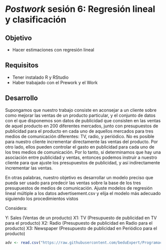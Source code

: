 # _Postwork_ sesión 6: Regresión lineal y clasificación

## Objetivo
- Hacer estimaciones con regresión lineal

## Requisitos
- Tener instalado R y RStudio
- Haber trabajado con el Prework y el Work


## Desarrollo
Supongamos que nuestro trabajo consiste en aconsejar a un cliente sobre
como mejorar las ventas de un producto particular, y el conjunto de datos
con el que disponemos son datos de publicidad que consisten en las ventas
de aquel producto en 200 diferentes mercados, junto con presupuestos de
publicidad para el producto en cada uno de aquellos mercados para tres
medios de comunicación diferentes: TV, radio, y periódico. No es posible
para nuestro cliente incrementar directamente las ventas del producto. Por
otro lado, ellos pueden controlar el gasto en publicidad para cada uno de
los tres medios de comunicación. Por lo tanto, si determinamos que hay una
asociación entre publicidad y ventas, entonces podemos instruir a nuestro
cliente para que ajuste los presupuestos de publicidad, y así
indirectamente incrementar las ventas.

En otras palabras, nuestro objetivo
es desarrollar un modelo preciso que pueda ser usado para predecir las
ventas sobre la base de los tres presupuestos de medios de comunicación. 
Ajuste modelos de regresión lineal múltiple a los datos advertisement.csv y elija el modelo más adecuado siguiendo los procedimientos vistos

Considera:

Y: Sales (Ventas de un producto)
X1: TV (Presupuesto de publicidad en TV para el producto)
X2: Radio (Presupuesto de publicidad en Radio para el producto)
X3: Newspaper (Presupuesto de publicidad en Periódico para el producto)

```r
adv <- read.csv("https://raw.githubusercontent.com/beduExpert/Programacion-R-Santander-2022/main/Sesion-06/data/advertising.csv")
```
